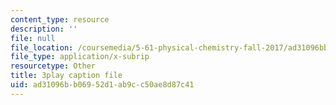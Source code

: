```yaml
---
content_type: resource
description: ''
file: null
file_location: /coursemedia/5-61-physical-chemistry-fall-2017/ad31096bb06952d1ab9cc50ae8d87c41_zR6vXHHQZZA.vtt
file_type: application/x-subrip
resourcetype: Other
title: 3play caption file
uid: ad31096b-b069-52d1-ab9c-c50ae8d87c41
---
```

